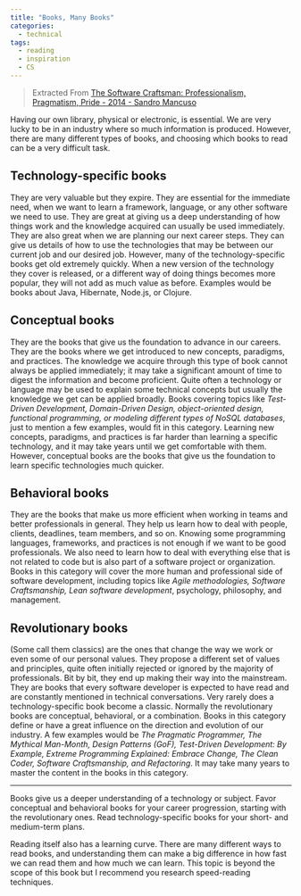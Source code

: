 ```yaml
---
title: "Books, Many Books"
categories:
  - technical
tags:
  - reading
  - inspiration
  - CS
---
```


> Extracted From [The Software Craftsman: Professionalism, Pragmatism, Pride - 2014 - Sandro Mancuso](https://www.amazon.com/Software-Craftsman-Professionalism-Pragmatism-Robert/dp/0134052501/ref=la_B00O0J11Z0_1_1?s=books&ie=UTF8&qid=1510231349&sr=1-1)

Having our own library, physical or electronic, is essential. We are very lucky to be in an industry where so much information is produced. However, there are many different types of books, and choosing which books to read can be a very difficult task.

## Technology-specific books
They are very valuable but they expire. They are essential for the immediate need, when we want to learn a framework, language, or any other software we need to use. They are great at giving us a deep understanding of how things work and the knowledge acquired can usually be used immediately. They are also great when we are planning our next career steps. They can give us details of how to use the technologies that may be between our current job and our desired job. However, many of the technology-specific books get old extremely quickly. When a new version of the technology they cover is released, or a different way of doing things becomes more popular, they will not add as much value as before. Examples would be books about Java, Hibernate, Node.js, or Clojure.

## Conceptual books
They are the books that give us the foundation to advance in our careers. They are the books where we get introduced to new concepts, paradigms, and practices. The knowledge we acquire through this type of book cannot always be applied immediately; it may take a significant amount of time to digest the information and become proficient. Quite often a technology or language may be used to explain some technical concepts but usually the knowledge we get can be applied broadly. Books covering topics like *Test-Driven Development, Domain-Driven Design, object-oriented design, functional programming, or modeling different types of NoSQL databases*, just to mention a few examples, would fit in this category. Learning new concepts, paradigms, and practices is far harder than learning a specific technology, and it may take years until we get comfortable with them. However, conceptual books are the books that give us the foundation to learn specific technologies much quicker.

## Behavioral books
They are the books that make us more efficient when working in teams and better professionals in general. They help us learn how to deal with people, clients, deadlines, team members, and so on. Knowing some programming languages, frameworks, and practices is not enough if we want to be good professionals. We also need to learn how to deal with everything else that is not related to code but is also part of a software project or organization. Books in this category will cover the more human and professional side of software development, including topics like *Agile methodologies, Software Craftsmanship, Lean software development*, psychology, philosophy, and management.

## Revolutionary books
(Some call them classics) are the ones that change the way we work or even some of our personal values. They propose a different set of values and principles, quite often initially rejected or ignored by the majority of professionals. Bit by bit, they end up making their way into the mainstream. They are books that every software developer is expected to have read and are constantly mentioned in technical conversations. Very rarely does a technology-specific book become a classic. Normally the revolutionary books are conceptual, behavioral, or a combination. Books in this category define or have a great influence on the direction and evolution of our industry. A few examples would be *The Pragmatic Programmer, The Mythical Man-Month, Design Patterns (GoF), Test-Driven Development: By Example, Extreme Programming Explained: Embrace Change, The Clean Coder, Software Craftsmanship, and Refactoring*. It may take many years to master the content in the books in this category.

-----
Books give us a deeper understanding of a technology or subject. Favor conceptual and behavioral books for your career progression, starting with the revolutionary ones. Read technology-specific books for your short- and medium-term plans.

Reading itself also has a learning curve. There are many different ways to read books, and understanding them can make a big difference in how fast we can read them and how much we can learn. This topic is beyond the scope of this book but I recommend you research speed-reading techniques.
